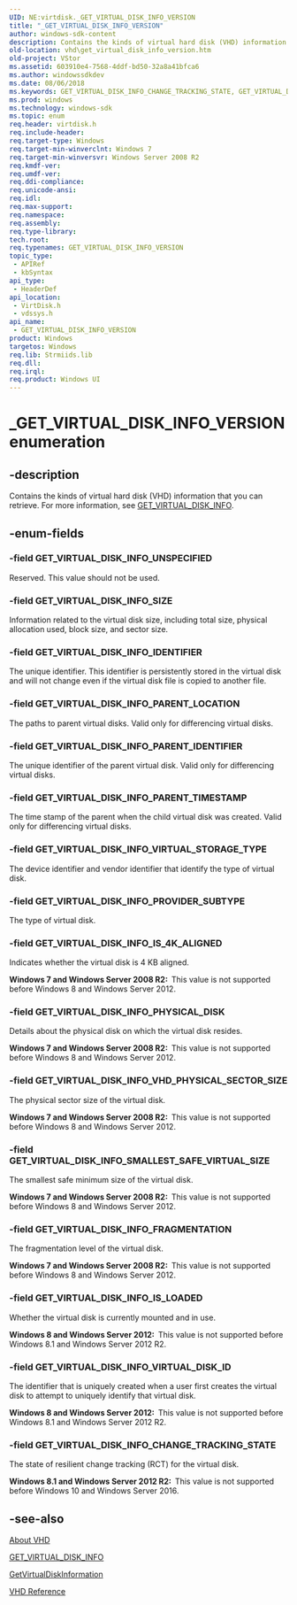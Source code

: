 ```yaml
---
UID: NE:virtdisk._GET_VIRTUAL_DISK_INFO_VERSION
title: "_GET_VIRTUAL_DISK_INFO_VERSION"
author: windows-sdk-content
description: Contains the kinds of virtual hard disk (VHD) information that you can retrieve.
old-location: vhd\get_virtual_disk_info_version.htm
old-project: VStor
ms.assetid: 603910e4-7568-4ddf-bd50-32a8a41bfca6
ms.author: windowssdkdev
ms.date: 08/06/2018
ms.keywords: GET_VIRTUAL_DISK_INFO_CHANGE_TRACKING_STATE, GET_VIRTUAL_DISK_INFO_FRAGMENTATION, GET_VIRTUAL_DISK_INFO_IDENTIFIER, GET_VIRTUAL_DISK_INFO_IS_4K_ALIGNED, GET_VIRTUAL_DISK_INFO_IS_LOADED, GET_VIRTUAL_DISK_INFO_PARENT_IDENTIFIER, GET_VIRTUAL_DISK_INFO_PARENT_LOCATION, GET_VIRTUAL_DISK_INFO_PARENT_TIMESTAMP, GET_VIRTUAL_DISK_INFO_PHYSICAL_DISK, GET_VIRTUAL_DISK_INFO_PROVIDER_SUBTYPE, GET_VIRTUAL_DISK_INFO_SIZE, GET_VIRTUAL_DISK_INFO_SMALLEST_SAFE_VIRTUAL_SIZE, GET_VIRTUAL_DISK_INFO_UNSPECIFIED, GET_VIRTUAL_DISK_INFO_VERSION, GET_VIRTUAL_DISK_INFO_VERSION enumeration [VHD], GET_VIRTUAL_DISK_INFO_VHD_PHYSICAL_SECTOR_SIZE, GET_VIRTUAL_DISK_INFO_VIRTUAL_DISK_ID, GET_VIRTUAL_DISK_INFO_VIRTUAL_STORAGE_TYPE, _GET_VIRTUAL_DISK_INFO_VERSION, vdssys/GET_VIRTUAL_DISK_INFO_CHANGE_TRACKING_STATE, vdssys/GET_VIRTUAL_DISK_INFO_FRAGMENTATION, vdssys/GET_VIRTUAL_DISK_INFO_IDENTIFIER, vdssys/GET_VIRTUAL_DISK_INFO_IS_4K_ALIGNED, vdssys/GET_VIRTUAL_DISK_INFO_IS_LOADED, vdssys/GET_VIRTUAL_DISK_INFO_PARENT_IDENTIFIER, vdssys/GET_VIRTUAL_DISK_INFO_PARENT_LOCATION, vdssys/GET_VIRTUAL_DISK_INFO_PARENT_TIMESTAMP, vdssys/GET_VIRTUAL_DISK_INFO_PHYSICAL_DISK, vdssys/GET_VIRTUAL_DISK_INFO_PROVIDER_SUBTYPE, vdssys/GET_VIRTUAL_DISK_INFO_SIZE, vdssys/GET_VIRTUAL_DISK_INFO_SMALLEST_SAFE_VIRTUAL_SIZE, vdssys/GET_VIRTUAL_DISK_INFO_UNSPECIFIED, vdssys/GET_VIRTUAL_DISK_INFO_VERSION, vdssys/GET_VIRTUAL_DISK_INFO_VHD_PHYSICAL_SECTOR_SIZE, vdssys/GET_VIRTUAL_DISK_INFO_VIRTUAL_DISK_ID, vdssys/GET_VIRTUAL_DISK_INFO_VIRTUAL_STORAGE_TYPE, vhd.get_virtual_disk_info_version, virtdisk/GET_VIRTUAL_DISK_INFO_CHANGE_TRACKING_STATE, virtdisk/GET_VIRTUAL_DISK_INFO_FRAGMENTATION, virtdisk/GET_VIRTUAL_DISK_INFO_IDENTIFIER, virtdisk/GET_VIRTUAL_DISK_INFO_IS_4K_ALIGNED, virtdisk/GET_VIRTUAL_DISK_INFO_IS_LOADED, virtdisk/GET_VIRTUAL_DISK_INFO_PARENT_IDENTIFIER, virtdisk/GET_VIRTUAL_DISK_INFO_PARENT_LOCATION, virtdisk/GET_VIRTUAL_DISK_INFO_PARENT_TIMESTAMP, virtdisk/GET_VIRTUAL_DISK_INFO_PHYSICAL_DISK, virtdisk/GET_VIRTUAL_DISK_INFO_PROVIDER_SUBTYPE, virtdisk/GET_VIRTUAL_DISK_INFO_SIZE, virtdisk/GET_VIRTUAL_DISK_INFO_SMALLEST_SAFE_VIRTUAL_SIZE, virtdisk/GET_VIRTUAL_DISK_INFO_UNSPECIFIED, virtdisk/GET_VIRTUAL_DISK_INFO_VERSION, virtdisk/GET_VIRTUAL_DISK_INFO_VHD_PHYSICAL_SECTOR_SIZE, virtdisk/GET_VIRTUAL_DISK_INFO_VIRTUAL_DISK_ID, virtdisk/GET_VIRTUAL_DISK_INFO_VIRTUAL_STORAGE_TYPE
ms.prod: windows
ms.technology: windows-sdk
ms.topic: enum
req.header: virtdisk.h
req.include-header: 
req.target-type: Windows
req.target-min-winverclnt: Windows 7
req.target-min-winversvr: Windows Server 2008 R2
req.kmdf-ver: 
req.umdf-ver: 
req.ddi-compliance: 
req.unicode-ansi: 
req.idl: 
req.max-support: 
req.namespace: 
req.assembly: 
req.type-library: 
tech.root: 
req.typenames: GET_VIRTUAL_DISK_INFO_VERSION
topic_type:
 - APIRef
 - kbSyntax
api_type:
 - HeaderDef
api_location:
 - VirtDisk.h
 - vdssys.h
api_name:
 - GET_VIRTUAL_DISK_INFO_VERSION
product: Windows
targetos: Windows
req.lib: Strmiids.lib
req.dll: 
req.irql: 
req.product: Windows UI
---
```


# _GET_VIRTUAL_DISK_INFO_VERSION enumeration


## -description


Contains the kinds of virtual hard disk (VHD) information that you can retrieve. For more information, 
    see <a href="https://msdn.microsoft.com/666c1d6e-cf23-4452-98ea-e7d4c31c3d3b">GET_VIRTUAL_DISK_INFO</a>.


## -enum-fields




### -field GET_VIRTUAL_DISK_INFO_UNSPECIFIED

Reserved. This value should not be used.


### -field GET_VIRTUAL_DISK_INFO_SIZE

Information related to the virtual disk size, including total size, physical allocation used, block size, 
      and sector size.


### -field GET_VIRTUAL_DISK_INFO_IDENTIFIER

The unique identifier.  This identifier is persistently stored  in the virtual disk and will not change even 
      if the virtual disk file is copied to another file.


### -field GET_VIRTUAL_DISK_INFO_PARENT_LOCATION

The paths to parent virtual disks. Valid only for differencing virtual disks.


### -field GET_VIRTUAL_DISK_INFO_PARENT_IDENTIFIER

The unique identifier of the parent virtual disk. Valid only for differencing virtual disks.


### -field GET_VIRTUAL_DISK_INFO_PARENT_TIMESTAMP

The time stamp of the parent when the child virtual disk was created. Valid only for differencing virtual 
      disks.


### -field GET_VIRTUAL_DISK_INFO_VIRTUAL_STORAGE_TYPE

The device identifier and vendor identifier that identify the type of virtual disk.


### -field GET_VIRTUAL_DISK_INFO_PROVIDER_SUBTYPE

The type of virtual disk.


### -field GET_VIRTUAL_DISK_INFO_IS_4K_ALIGNED

Indicates whether the virtual disk is 4 KB aligned.

<b>Windows 7 and Windows Server 2008 R2:  </b>This value is not supported before Windows 8 and Windows Server 2012.


### -field GET_VIRTUAL_DISK_INFO_PHYSICAL_DISK

Details about the physical disk on which the virtual disk resides.

<b>Windows 7 and Windows Server 2008 R2:  </b>This value is not supported before Windows 8 and Windows Server 2012.


### -field GET_VIRTUAL_DISK_INFO_VHD_PHYSICAL_SECTOR_SIZE

The physical sector size of the virtual disk.

<b>Windows 7 and Windows Server 2008 R2:  </b>This value is not supported before Windows 8 and Windows Server 2012.


### -field GET_VIRTUAL_DISK_INFO_SMALLEST_SAFE_VIRTUAL_SIZE

The smallest safe minimum size of the virtual disk.

<b>Windows 7 and Windows Server 2008 R2:  </b>This value is not supported before Windows 8 and Windows Server 2012.


### -field GET_VIRTUAL_DISK_INFO_FRAGMENTATION

The fragmentation level of the virtual disk.

<b>Windows 7 and Windows Server 2008 R2:  </b>This value is not supported before Windows 8 and Windows Server 2012.


### -field GET_VIRTUAL_DISK_INFO_IS_LOADED

Whether the virtual disk is currently mounted and in use. 

<b>Windows 8 and Windows Server 2012:  </b>This value is not supported before Windows 8.1 and Windows Server 2012 R2.


### -field GET_VIRTUAL_DISK_INFO_VIRTUAL_DISK_ID

The identifier that is uniquely created when a user first creates the virtual disk to attempt to uniquely identify that virtual disk. 

<b>Windows 8 and Windows Server 2012:  </b>This value is not supported before Windows 8.1 and Windows Server 2012 R2.


### -field GET_VIRTUAL_DISK_INFO_CHANGE_TRACKING_STATE

The state of resilient change tracking (RCT) for the virtual disk.

<b>Windows 8.1 and Windows Server 2012 R2:  </b>This value is not supported before Windows 10 and Windows Server 2016.


## -see-also




<a href="https://msdn.microsoft.com/c9531c07-ad55-42b6-8685-7f55a47e8485">About VHD</a>



<a href="https://msdn.microsoft.com/666c1d6e-cf23-4452-98ea-e7d4c31c3d3b">GET_VIRTUAL_DISK_INFO</a>



<a href="https://msdn.microsoft.com/c3832be0-e9b8-4f6a-a663-06349c7fd639">GetVirtualDiskInformation</a>



<a href="https://msdn.microsoft.com/3b5d0da0-2b23-4b7c-b007-ed3fe030926c">VHD Reference</a>
 

 

